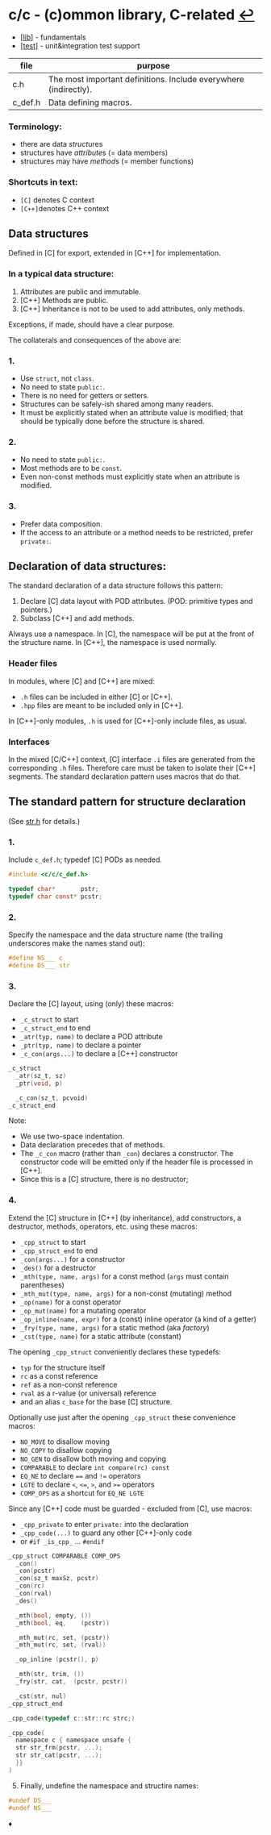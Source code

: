 # c/c - (c)ommon library, C-related [↩](../doc.md)

* [[lib]](lib/doc.md) - fundamentals
* [[test]](test/doc.md) - unit&integration test support

file    | purpose
--------|--------
c.h     | The most important definitions. Include everywhere (indirectly).
c_def.h | Data defining macros.

### Terminology:
* there are data *struct*ures
* structures have *attribute*s (= data members)
* structures may have *method*s (= member functions)

### Shortcuts in text:
* `[C]` denotes C context
* `[C++]`denotes C++ context

## Data structures
Defined in [C] for export, extended in [C++] for implementation.

### In a typical data structure:
1. Attributes are public and immutable.
2. [C++] Methods are public.
3. [C++] Inheritance is not to be used to add attributes, only methods.

Exceptions, if made, should have a clear purpose.

The collaterals and consequences of the above are:
### 1.
* Use `struct`, not `class`.
* No need to state `public:`.
* There is no need for getters or setters.
* Structures can be safely-ish shared among many readers.
* It must be explicitly stated when an attribute value is modified;
  that should be typically done before the structure is shared.
### 2.
* No need to state `public:`.
* Most methods are to be `const`.
* Even non-const methods must explicitly state when an attribute is modified.
### 3.
* Prefer data composition.
* If the access to an attribute or a method needs to be restricted,
  prefer `private:`.

## Declaration of data structures:

The standard declaration of a data structure follows this pattern:

1. Declare [C] data layout with POD attributes. (POD: primitive types and pointers.)
2. Subclass [C++] and add methods.

Always use a namespace. In [C], the namespace will be put at the front of the structure name.
In [C++], the namespace is used normally.

### Header files

In modules, where [C] and [C++] are mixed:
* `.h` files can be included in either [C] or [C++].
* `.hpp` files are meant to be included only in [C++].

In [C++]-only modules, `.h` is used for [C++]-only include files, as usual.

### Interfaces

In the mixed [C/C++] context, [C] interface `.i` files are generated from the
corresponding `.h` files. Therefore care must be taken to isolate their [C++]
segments. The standard declaration pattern uses macros that do that.

## The standard pattern for structure declaration
(See [str.h](lib/str.h) for details.)
### 1.
Include `c_def.h`; typedef [C] PODs as needed.
```C
#include <c/c/c_def.h>

typedef char*       pstr;
typedef char const* pcstr;
```

### 2.
Specify the namespace and the data structure name (the trailing underscores
make the names stand out):
```C
#define NS___ c
#define DS___ str
```

### 3.
Declare the [C] layout, using (only) these macros:
* `_c_struct` to start
* `_c_struct_end` to end
* `_atr(typ, name)` to declare a POD attribute
* `_ptr(typ, name)` to declare a pointer
* `_c_con(args...)` to declare a [C++] constructor
```C
_c_struct
  _atr(sz_t, sz)
  _ptr(void, p)

  _c_con(sz_t, pcvoid)
_c_struct_end
```
Note:
* We use two-space indentation.
* Data declaration precedes that of methods.
* The `_c_con` macro (rather than `_con`) declares a constructor. The constructor
  code will be emitted only if the header file is processed in [C++].
* Since this is a [C] structure, there is no destructor;

### 4. 
Extend the [C] structure in [C++] (by inheritance), add constructors,
a destructor, methods, operators, etc. using these macros:
* `_cpp_struct` to start
* `_cpp_struct_end` to end
* `_con(args...)` for a constructor
* `_des()` for a destructor
* `_mth(type, name, args)` for a const method (`args` must contain parentheses)
* `_mth_mut(type, name, args)` for a non-const (mutating) method
* `_op(name)` for a const operator
* `_op_mut(name)` for a mutating operator
* `_op_inline(name, expr)` for a (const) inline operator (a kind of a getter)
* `_fry(type, name, args)` for a static method (aka *factory*)
* `_cst(type, name)` for a static attribute (constant)

The opening `_cpp_struct` conveniently declares these typedefs:
* `typ` for the structure itself
* `rc` as a const reference
* `ref` as a non-const reference
* `rval` as a r-value (or universal) reference
* and an alias `c_base` for the base [C] structure.

Optionally use just after the opening `_cpp_struct` these convenience macros:
* `NO_MOVE` to disallow moving
* `NO_COPY` to disallow copying
* `NO_GEN` to disallow both moving and copying
* `COMPARABLE` to declare `int compare(rc) const`
* `EQ_NE` to declare `==` and `!=` operators
* `LGTE` to declare `<`, `<=`, `>`, and `>=` operators
* `COMP_OPS` as a shortcut for `EQ_NE LGTE`

Since any [C++] code must be guarded - excluded from [C], use macros:
* `_cpp_private` to enter `private:` into the declaration
* `_cpp_code(...)` to guard any other [C++]-only code
* or `#if _is_cpp_` ... `#endif`

```C
_cpp_struct COMPARABLE COMP_OPS
  _con()
  _con(pcstr)
  _con(sz_t maxSz, pcstr)
  _con(rc)
  _con(rval)
  _des()

  _mth(bool, empty, ())
  _mth(bool, eq,    (pcstr))

  _mth_mut(rc, set, (pcstr))
  _mth_mut(rc, set, (rval))

  _op_inline (pcstr(), p)

  _mth(str, trim, ())
  _fry(str, cat,  (pcstr, pcstr))

  _cst(str, nul)
_cpp_struct_end

_cpp_code(typedef c::str::rc strc;)

_cpp_code(
  namespace c { namespace unsafe {
  str str_frm(pcstr, ...);
  str str_cat(pcstr, ...);
  }}
)
```

5. Finally, undefine the namespace and structire names:
```C
#undef DS___
#undef NS___
```
♦
